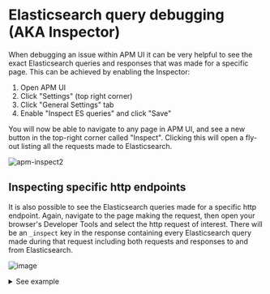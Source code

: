 # Elasticsearch query debugging (AKA Inspector)

When debugging an issue within APM UI it can be very helpful to see the exact Elasticsearch queries and responses that was made for a specific page. This can be achieved by enabling the Inspector:

1. Open APM UI
2. Click "Settings" (top right corner)
3. Click "General Settings" tab
4. Enable "Inspect ES queries" and click "Save"

You will now be able to navigate to any page in APM UI, and see a new button in the top-right corner called "Inspect". Clicking this will open a fly-out listing all the requests made to Elasticsearch.

![apm-inspect2](https://github.com/elastic/kibana/assets/209966/ba5ebad9-cecc-4ed8-b6c6-9ffc0ce14c6d)

## Inspecting specific http endpoints

It is also possible to see the Elasticsearch queries made for a specific http endpoint. Again, navigate to the page making the request, then open your browser's Developer Tools and select the http request of interest. There will be an `_inspect` key in the response containing every Elasticsearch query made during that request including both requests and responses to and from Elasticsearch.

![image](https://user-images.githubusercontent.com/209966/140500012-b075adf0-8401-40fd-99f8-85b68711de17.png)






<details>
  <summary>See example</summary>
  
```
GET /internal/apm/environments?start=<start>&end=<end>&_inspect=true
```

```json
{
  "environments": ["production", "testing", "ENVIRONMENT_NOT_DEFINED"],
  "_inspect": [
    {
      "id": "get_environments (/internal/apm/environments)",
      "json": {
        "size": 0,
        "query": {
          "bool": {
            "filter": [
              {
                "range": {
                  "@timestamp": {
                    "gte": 1636918740000,
                    "lte": 1636919672329,
                    "format": "epoch_millis"
                  }
                }
              },
              {
                "terms": {
                  "processor.event": ["transaction", "metric", "error"]
                }
              }
            ]
          }
        },
        "aggs": {
          "environments": {
            "terms": {
              "field": "service.environment",
              "missing": "ENVIRONMENT_NOT_DEFINED",
              "size": 100
            }
          }
        }
      },
      "name": "get_environments (/internal/apm/environments)",
      "response": {
        "json": {
          "took": 10,
          "timed_out": false,
          "_shards": {
            "total": 17,
            "successful": 17,
            "skipped": 0,
            "failed": 0
          },
          "hits": {
            "total": {
              "value": 10000,
              "relation": "gte"
            },
            "max_score": null,
            "hits": []
          },
          "aggregations": {
            "environments": {
              "doc_count_error_upper_bound": 0,
              "sum_other_doc_count": 0,
              "buckets": [
                {
                  "key": "production",
                  "doc_count": 27643
                },
                {
                  "key": "testing",
                  "doc_count": 960
                },
                {
                  "key": "ENVIRONMENT_NOT_DEFINED",
                  "doc_count": 63
                }
              ]
            }
          }
        }
      },
      "startTime": 1636919683285,
      "stats": {
        "kibanaApiQueryParameters": {
          "label": "Kibana API query parameters",
          "description": "The query parameters used in the Kibana API request that initiated the Elasticsearch request.",
          "value": "{\n  \"start\": \"2021-11-14T19:39:00.000Z\",\n  \"end\": \"2021-11-14T19:54:32.329Z\",\n  \"_inspect\": \"true\"\n}"
        },
        "kibanaApiRoute": {
          "label": "Kibana API route",
          "description": "The route of the Kibana API request that initiated the Elasticsearch request.",
          "value": "GET /internal/apm/environments"
        },
        "indexPattern": {
          "label": "Index pattern",
          "value": [
            "traces-apm*,apm-*",
            "metrics-apm*,apm-*",
            "logs-apm*,apm-*"
          ],
          "description": "The index pattern that connected to the Elasticsearch indices."
        },
        "hits": {
          "label": "Hits",
          "value": "0",
          "description": "The number of documents returned by the query."
        },
        "queryTime": {
          "label": "Query time",
          "value": "10ms",
          "description": "The time it took to process the query. Does not include the time to send the request or parse it in the browser."
        },
        "hitsTotal": {
          "label": "Hits (total)",
          "value": "> 10000",
          "description": "The number of documents that match the query."
        }
      },
      "status": 1
    }
  ]
}
```

</details>


